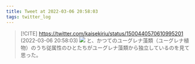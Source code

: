 ```yaml
---
title: Tweet at 2022-03-06 20:58:03
tags: twitter_log
---
```


> [!CITE] https://twitter.com/kaisekiriu/status/1500440570610995201 (2022-03-06 20:58:03)
> ![](https://twitter.com/kaisekiriu/status/1500440570610995201)
> と、かつてのユーグレナ藻類（ユーグレナ植物）のうち従属性のひとたちがユーグレナ藻類から独立しているのを見て思った。
